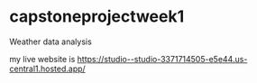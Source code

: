 # capstoneprojectweek1
Weather data analysis


my live website is https://studio--studio-3371714505-e5e44.us-central1.hosted.app/
